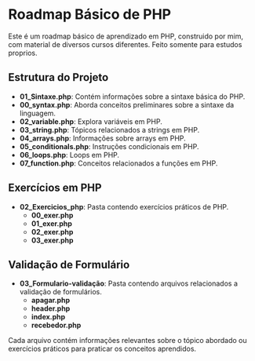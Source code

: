 <h1>Roadmap Básico de PHP</h1>

Este é um roadmap básico de aprendizado em PHP, construido por mim, com material de diversos cursos diferentes. 
Feito somente para estudos proprios. 

## Estrutura do Projeto

- **01_Sintaxe.php**: Contém informações sobre a sintaxe básica do PHP.
- **00_syntax.php**: Aborda conceitos preliminares sobre a sintaxe da linguagem.
- **02_variable.php**: Explora variáveis em PHP.
- **03_string.php**: Tópicos relacionados a strings em PHP.
- **04_arrays.php**: Informações sobre arrays em PHP.
- **05_conditionals.php**: Instruções condicionais em PHP.
- **06_loops.php**: Loops em PHP.
- **07_function.php**: Conceitos relacionados a funções em PHP.

## Exercícios em PHP

- **02_Exercicios_php**: Pasta contendo exercícios práticos de PHP.
  - **00_exer.php**
  - **01_exer.php**
  - **02_exer.php**
  - **03_exer.php**

## Validação de Formulário

- **03_Formulario-validação**: Pasta contendo arquivos relacionados a validação de formulários.
  - **apagar.php**
  - **header.php**
  - **index.php**
  - **recebedor.php**

Cada arquivo contém informações relevantes sobre o tópico abordado ou exercícios práticos para praticar os conceitos aprendidos.
